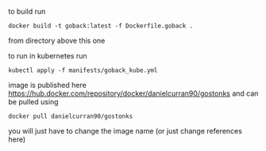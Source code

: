 to build run

`docker build -t goback:latest -f Dockerfile.goback .` 

from directory above this one

to run in kubernetes run

`kubectl apply -f manifests/goback_kube.yml`

image is published here https://hub.docker.com/repository/docker/danielcurran90/gostonks
and can be pulled using 

`docker pull danielcurran90/gostonks`

you will just have to change the image name (or just change references here)